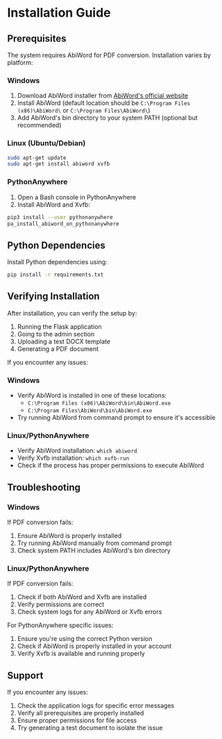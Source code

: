 # Installation Guide

## Prerequisites

The system requires AbiWord for PDF conversion. Installation varies by platform:

### Windows
1. Download AbiWord installer from [AbiWord's official website](http://www.abisource.com/download/)
2. Install AbiWord (default location should be `C:\Program Files (x86)\AbiWord\` or `C:\Program Files\AbiWord\`)
3. Add AbiWord's bin directory to your system PATH (optional but recommended)

### Linux (Ubuntu/Debian)
```bash
sudo apt-get update
sudo apt-get install abiword xvfb
```

### PythonAnywhere
1. Open a Bash console in PythonAnywhere
2. Install AbiWord and Xvfb:
```bash
pip3 install --user pythonanywhere
pa_install_abiword_on_pythonanywhere
```

## Python Dependencies
Install Python dependencies using:
```bash
pip install -r requirements.txt
```

## Verifying Installation

After installation, you can verify the setup by:

1. Running the Flask application
2. Going to the admin section
3. Uploading a test DOCX template
4. Generating a PDF document

If you encounter any issues:

### Windows
- Verify AbiWord is installed in one of these locations:
  - `C:\Program Files (x86)\AbiWord\bin\AbiWord.exe`
  - `C:\Program Files\AbiWord\bin\AbiWord.exe`
- Try running AbiWord from command prompt to ensure it's accessible

### Linux/PythonAnywhere
- Verify AbiWord installation: `which abiword`
- Verify Xvfb installation: `which xvfb-run`
- Check if the process has proper permissions to execute AbiWord

## Troubleshooting

### Windows
If PDF conversion fails:
1. Ensure AbiWord is properly installed
2. Try running AbiWord manually from command prompt
3. Check system PATH includes AbiWord's bin directory

### Linux/PythonAnywhere
If PDF conversion fails:
1. Check if both AbiWord and Xvfb are installed
2. Verify permissions are correct
3. Check system logs for any AbiWord or Xvfb errors

For PythonAnywhere specific issues:
1. Ensure you're using the correct Python version
2. Check if AbiWord is properly installed in your account
3. Verify Xvfb is available and running properly

## Support

If you encounter any issues:
1. Check the application logs for specific error messages
2. Verify all prerequisites are properly installed
3. Ensure proper permissions for file access
4. Try generating a test document to isolate the issue